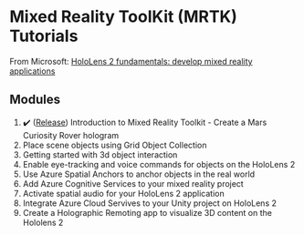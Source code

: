 # Mixed Reality ToolKit (MRTK) Tutorials

From Microsoft: [HoloLens 2 fundamentals: develop mixed reality applications](https://docs.microsoft.com/en-us/learn/paths/beginner-hololens-2-tutorials/)

## Modules

 1. ✔️ ([Release](https://github.com/ETS-PFE-LOG795/MRTK-tutorial/releases/tag/1.0-introduction)) Introduction to Mixed Reality Toolkit - Create a Mars Curiosity Rover hologram
 2. Place scene objects using Grid Object Collection
 3. Getting started with 3d object interaction
 4. Enable eye-tracking and voice commands for objects on the HoloLens 2
 5. Use Azure Spatial Anchors to anchor objects in the real world
 6. Add Azure Cognitive Services to your mixed reality project
 7. Activate spatial audio for your HoloLens 2 application
 8. Integrate Azure Cloud Servives to your Unity project on HoloLens 2
 9. Create a Holographic Remoting app to visualize 3D content on the Hololens 2

